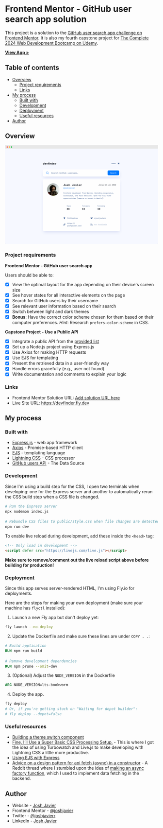 # Frontend Mentor - GitHub user search app solution

This project is a solution to the [GitHub user search app challenge on Frontend Mentor](https://www.frontendmentor.io/challenges/github-user-search-app-Q09YOgaH6). It is also my fourth capstone project for [The Complete 2024 Web Development Bootcamp on Udemy](https://betmgm.udemy.com/course/the-complete-web-development-bootcamp/).

[**View App »**](https://devfinder.fly.dev/)

## Table of contents

- [Overview](#overview)
  - [Project requirements](#project-requirements)
  - [Links](#links)
- [My process](#my-process)
  - [Built with](#built-with)
  - [Development](#development)
  - [Deployment](#deployment)
  - [Useful resources](#useful-resources)
- [Author](#author)
<!-- - [Acknowledgments](#acknowledgments) -->

## Overview

![](./docs/screenshot.png)

### Project requirements

**Frontend Mentor - GitHub user search app**

Users should be able to:

- [x] View the optimal layout for the app depending on their device's screen size
- [x] See hover states for all interactive elements on the page
- [x] Search for GitHub users by their username
- [x] See relevant user information based on their search
- [x] Switch between light and dark themes
- [x] **Bonus**: Have the correct color scheme chosen for them based on their computer preferences. _Hint_: Research `prefers-color-scheme` in CSS.

**Capstone Project - Use a Public API**

- [x] Integrate a public API from the [provided list](https://github.com/appbrewery/public-api-lists)
- [x] Set up a Node.js project using Express.js
- [x] Use Axios for making HTTP requests
- [x] Use EJS for templating
- [x] Present the retrieved data in a user-friendly way
- [x] Handle errors gracefully (e.g., user not found)
- [x] Write documentation and comments to explain your logic

### Links

- Frontend Mentor Solution URL: [Add solution URL here](https://your-solution-url.com)
- Live Site URL: https://devfinder.fly.dev

## My process

### Built with

- [Express.js](https://expressjs.com/) - web app framework
- [Axios](https://axios-http.com/) - Promise-based HTTP client
- [EJS](https://ejs.co/) - templating language
- [Lightning CSS](https://lightningcss.dev/) - CSS processor
- [GitHub users API](https://docs.github.com/en/rest/users/users?apiVersion=2022-11-28#get-a-user) - The Data Source

### Development

Since I'm using a build step for the CSS, I open two terminals when developing: one for the Express server and another to automatically rerun the CSS build step when a CSS file is changed.

```sh
# Run the Express server
npx nodemon index.js

# Rebundle CSS files to public/style.css when file changes are detected (run this in another terminal)
npm run dev
```

To enable live reload during development, add these inside the `<head>` tag:

```html
<!-- Only load in development -->
<script defer src="https://livejs.com/live.js"></script>
```

**Make sure to remove/comment out the live reload script above before building for production!**

### Deployment

Since this app serves server-rendered HTML, I'm using Fly.io for deployments.

Here are the steps for making your own deployment (make sure your machine has `flyctl` installed):

1. Launch a new Fly app but don't deploy yet:

```sh
fly launch --no-deploy
```

2. Update the Dockerfile and make sure these lines are under `COPY . .`:

```dockerfile
# Build application
RUN npm run build

# Remove development dependencies
RUN npm prune --omit=dev
```

3. (Optional) Adjust the `NODE_VERSION` in the Dockerfile

```dockerfile
ARG NODE_VERSION=lts-bookworm
```

4. Deploy the app.

```sh
fly deploy
# Or, if you're getting stuck on "Waiting for depot builder":
# fly deploy --depot=false
```

<!-- ### What I learned

Use this section to recap over some of your major learnings while working through this project. Writing these out and providing code samples of areas you want to highlight is a great way to reinforce your own knowledge.

To see how you can add code snippets, see below:

```html
<h1>Some HTML code I'm proud of</h1>
```
```css
.proud-of-this-css {
  color: papayawhip;
}
```
```js
const proudOfThisFunc = () => {
  console.log('🎉')
}
```

If you want more help with writing markdown, we'd recommend checking out [The Markdown Guide](https://www.markdownguide.org/) to learn more.

**Note: Delete this note and the content within this section and replace with your own learnings.** -->

<!-- ### Continued development

Use this section to outline areas that you want to continue focusing on in future projects. These could be concepts you're still not completely comfortable with or techniques you found useful that you want to refine and perfect.

**Note: Delete this note and the content within this section and replace with your own plans for continued development.** -->

### Useful resources

- [Building a theme switch component](https://web.dev/articles/building/a-theme-switch-component)
- [Fine, I’ll Use a Super Basic CSS Processing Setup.](https://frontendmasters.com/blog/fine-ill-use-a-super-basic-css-processing-setup/) - This is where I got the idea of using Turbowatch and Live.js to make developing with Lightning CSS a little more productive.
- [Using EJS with Express](https://github.com/mde/ejs/wiki/Using-EJS-with-Express)
- [Advice on a design pattern for api fetch (async) in a constructor](https://www.reddit.com/r/learnjavascript/comments/tw2yvv/advice_on_a_design_pattern_for_api_fetch_async_in/) - A Reddit thread where I stumbled upon the idea of [making an async factory function](https://www.reddit.com/r/learnjavascript/comments/tw2yvv/comment/i3ctjtq/), which I used to implement data fetching in the backend.

## Author

- Website - [Josh Javier](https://joshjavier.com)
- Frontend Mentor - [@joshjavier](https://www.frontendmentor.io/profile/joshjavier)
- Twitter - [@joshjavierr](https://www.twitter.com/joshjavierr)
- LinkedIn - [Josh Javier](https://www.linkedin.com/in/joshjavier)

<!-- ## Acknowledgments

This is where you can give a hat tip to anyone who helped you out on this project. Perhaps you worked in a team or got some inspiration from someone else's solution. This is the perfect place to give them some credit.

**Note: Delete this note and edit this section's content as necessary. If you completed this challenge by yourself, feel free to delete this section entirely.** -->
